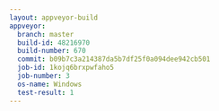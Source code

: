 ```yaml
---
layout: appveyor-build
appveyor:
  branch: master
  build-id: 48216970
  build-number: 670
  commit: b09b7c3a214387da5b7df25f0a094dee942cb501
  job-id: 1kojq6brxpwfaho5
  job-number: 3
  os-name: Windows
  test-result: 1
---
```

